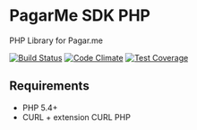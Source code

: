 # PagarMe SDK PHP
PHP Library for Pagar.me

[![Build Status](https://travis-ci.org/vinyvicente/pagar-me.svg)](https://travis-ci.org/vinyvicente/pagar-me)
[![Code Climate](https://codeclimate.com/github/vinyvicente/pagar-me/badges/gpa.svg)](https://codeclimate.com/github/vinyvicente/pagar-me)
[![Test Coverage](https://codeclimate.com/github/vinyvicente/pagar-me/badges/coverage.svg)](https://codeclimate.com/github/vinyvicente/pagar-me/coverage)

## Requirements

* PHP 5.4+
* CURL + extension CURL PHP

